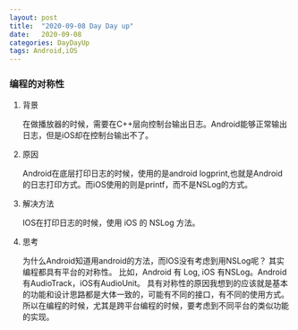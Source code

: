 ```yaml
---
layout: post
title:  "2020-09-08 Day Day up"
date:   2020-09-08
categories: DayDayUp
tags: Android,iOS
---
```


### 编程的对称性

1. 背景

    在做播放器的时候，需要在C++层向控制台输出日志。Android能够正常输出日志，但是iOS却在控制台输出不了。

2. 原因

    Android在底层打印日志的时候，使用的是android logprint,也就是Android 的日志打印方式。而iOS使用的则是printf，而不是NSLog的方式。

3. 解决方法

    IOS在打印日志的时候，使用 iOS 的 NSLog 方法。

4. 思考

    为什么Android知道用android的方法，而IOS没有考虑到用NSLog呢？
    其实编程都具有平台的对称性。 比如，Android 有 Log, iOS 有NSLog。Android有AudioTrack，iOS有AudioUnit。
    具有对称性的原因我想到的应该就是基本的功能和设计思路都是大体一致的，可能有不同的接口，有不同的使用方式。
    所以在编程的时候，尤其是跨平台编程的时候，要考虑到不同平台的类似功能的实现。

